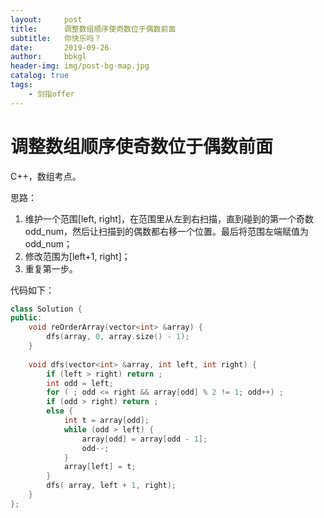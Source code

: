 ```yaml
---
layout:     post
title:      调整数组顺序使奇数位于偶数前面
subtitle:   你快乐吗？
date:       2019-09-26
author:     bbkgl
header-img: img/post-bg-map.jpg
catalog: true
tags:
    - 剑指offer
---
```


# 调整数组顺序使奇数位于偶数前面

C++，数组考点。

思路：

1. 维护一个范围[left, right]，在范围里从左到右扫描，直到碰到的第一个奇数odd_num，然后让扫描到的偶数都右移一个位置。最后将范围左端赋值为odd_num；
2. 修改范围为[left+1, right]；
3. 重复第一步。

代码如下：

```cpp
class Solution {
public:
    void reOrderArray(vector<int> &array) {
        dfs(array, 0, array.size() - 1);
    }
    
    void dfs(vector<int> &array, int left, int right) {
        if (left > right) return ;
        int odd = left;
        for ( ; odd <= right && array[odd] % 2 != 1; odd++) ;
        if (odd > right) return ;
        else {
            int t = array[odd];
            while (odd > left) {
                array[odd] = array[odd - 1];
                odd--;
            }
            array[left] = t;
        }
        dfs( array, left + 1, right);
    }
};
```




